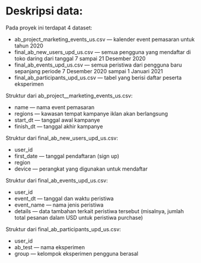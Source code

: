 # Deskripsi data:

Pada proyek ini terdapat 4 dataset:
- ab_project_marketing_events_us.csv — kalender event pemasaran untuk tahun 2020
- final_ab_new_users_upd_us.csv — semua pengguna yang mendaftar di toko daring dari tanggal 7 sampai 21 Desember 2020
- final_ab_events_upd_us.csv — semua peristiwa dari pengguna baru sepanjang periode 7 Desember 2020 sampai 1 Januari 2021
- final_ab_participants_upd_us.csv — tabel yang berisi daftar peserta eksperimen

Struktur dari ab_project__marketing_events_us.csv:
- name — nama event pemasaran
- regions — kawasan tempat kampanye iklan akan berlangsung
- start_dt — tanggal awal kampanye
- finish_dt — tanggal akhir kampanye

Struktur dari final_ab_new_users_upd_us.csv:
- user_id
- first_date — tanggal pendaftaran (sign up)
- region
- device — perangkat yang digunakan untuk mendaftar

Struktur dari final_ab_events_upd_us.csv:
- user_id
- event_dt — tanggal dan waktu peristiwa
- event_name — nama jenis peristiwa
- details — data tambahan terkait peristiwa tersebut (misalnya, jumlah total pesanan dalam USD untuk peristiwa purchase)

Struktur dari final_ab_participants_upd_us.csv:
- user_id
- ab_test — nama eksperimen
- group — kelompok eksperimen pengguna berasal